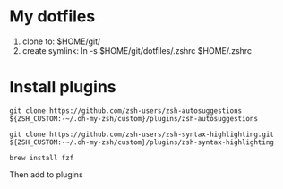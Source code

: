 # My dotfiles

1. clone to: $HOME/git/
2. create symlink: ln -s $HOME/git/dotfiles/.zshrc $HOME/.zshrc

# Install plugins
```
git clone https://github.com/zsh-users/zsh-autosuggestions ${ZSH_CUSTOM:-~/.oh-my-zsh/custom}/plugins/zsh-autosuggestions
```

```
git clone https://github.com/zsh-users/zsh-syntax-highlighting.git ${ZSH_CUSTOM:-~/.oh-my-zsh/custom}/plugins/zsh-syntax-highlighting
```

```
brew install fzf
```

Then add to plugins
